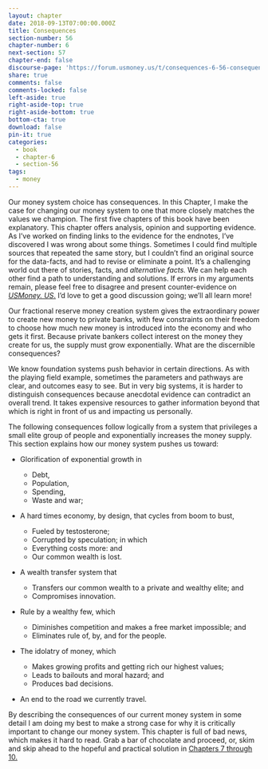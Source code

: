 ```yaml
---
layout: chapter
date: 2018-09-13T07:00:00.000Z
title: Consequences
section-number: 56
chapter-number: 6
next-section: 57
chapter-end: false
discourse-page: 'https://forum.usmoney.us/t/consequences-6-56-consequences/'
share: true
comments: false
comments-locked: false
left-aside: true
right-aside-top: true
right-aside-bottom: true
bottom-cta: true
download: false
pin-it: true
categories:
  - book
  - chapter-6
  - section-56
tags:
  - money
---
```

Our money system choice has consequences. In this Chapter, I make
the case for changing our money system to one that more closely
matches the values we champion. The first five chapters of this book
have been explanatory. This chapter offers analysis, opinion and
supporting evidence. As I’ve worked on finding links to the evidence
for the endnotes, I’ve discovered I was wrong about some things.
Sometimes I could find multiple sources that repeated the same story,
but I couldn’t find an original source for the data-facts, and had
to revise or eliminate a point. It’s a challenging world out there of
stories, facts, and _alternative facts._ We can help each other find a path
to understanding and solutions. If errors in my arguments remain,
please feel free to disagree and present counter-evidence on [_USMoney.
US_.](https://usmoney.us/) I’d love to get a good discussion going; we’ll all learn more!

Our fractional reserve money creation system gives the extraordinary
power to create new money to private banks, with few constraints on
their freedom to choose how much new money is introduced into the
economy and who gets it first. Because private bankers collect interest
on the money they create for us, the supply must grow exponentially.
What are the discernible consequences?

We know foundation systems push behavior in certain directions.
As with the playing field example, sometimes the parameters and
pathways are clear, and outcomes easy to see. But in very big systems,
it is harder to distinguish consequences because anecdotal evidence
can contradict an overall trend. It takes expensive resources to gather
information beyond that which is right in front of us and impacting
us personally.

The following consequences follow logically from a system that
privileges a small elite group of people and exponentially increases the
money supply. This section explains how our money system pushes
us toward:

* Glorification of exponential growth in
  * Debt,
  * Population,
  * Spending,
  * Waste and war;

* A hard times economy, by design, that cycles from boom to bust,
  * Fueled by testosterone;
  * Corrupted by speculation; in which
  * Everything costs more: and
  * Our common wealth is lost.

* A wealth transfer system that
  * Transfers our common wealth to a private and wealthy
      elite; and
  * Compromises innovation.

* Rule by a wealthy few, which
  * Diminishes competition and makes a free market
     impossible; and
  * Eliminates rule of, by, and for the people.

* The idolatry of money, which
  * Makes growing profits and getting rich our highest values;
  * Leads to bailouts and moral hazard; and
  * Produces bad decisions.

* An end to the road we currently travel.

By describing the consequences of our current money system in
some detail I am doing my best to make a strong case for why it is
critically important to change our money system. This chapter is full
of bad news, which makes it hard to read. Grab a bar of chocolate
and proceed, or, skim and skip ahead to the hopeful and practical
solution in [Chapters 7 through 10.](https://usmoney.us/book/)
